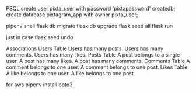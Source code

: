 PSQL
create user pixta_user with password 'pixtapassword' createdb;
create database pixtagram_app with owner pixta_user;

pipenv shell
flask db migrate
flask db upgrade
flask seed all
flask run

just in case
flask seed undo

Associations
Users Table
    Users has many posts.
    Users has many comments.
    Users has many likes.
Posts Table
    A post belongs to a single user.
    A post has many likes.
    A post has many comments.
Comments Table
    A comment belongs to one user.
    A comment belongs to one post.
Likes Table
    A like belongs to one user.
    A like belongs to one post.





for aws
pipenv install boto3
